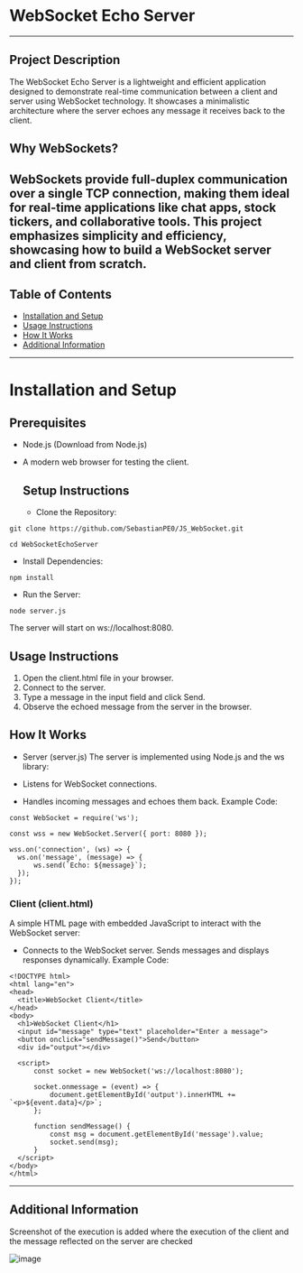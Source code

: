 # WebSocket Echo Server
---
## Project Description
The WebSocket Echo Server is a lightweight and efficient application designed to demonstrate real-time communication between a client and server using WebSocket technology. It showcases a minimalistic architecture where the server echoes any message it receives back to the client.

## Why WebSockets?
WebSockets provide full-duplex communication over a single TCP connection, making them ideal for real-time applications like chat apps, stock tickers, and collaborative tools.
This project emphasizes simplicity and efficiency, showcasing how to build a WebSocket server and client from scratch.
---
## Table of Contents
  - [Installation and Setup](#installation-and-setup)
  - [Usage Instructions](#usage-instructions)
  - [How It Works](#how-it-works)
  - [Additional Information](#additional-information)


---

# Installation and Setup
  ## Prerequisites
- Node.js (Download from Node.js)
- A modern web browser for testing the client.

  ## Setup Instructions
  - Clone the Repository:
    
 ```   
git clone https://github.com/SebastianPE0/JS_WebSocket.git
   ```

  ```
cd WebSocketEchoServer
  ```

  - Install Dependencies:
    
  ```
npm install
  ```

  - Run the Server:

  ```
node server.js
  ```
The server will start on ws://localhost:8080.

## Usage Instructions
  1. Open the client.html file in your browser.
  2. Connect to the server.
  3. Type a message in the input field and click Send.
  4. Observe the echoed message from the server in the browser.

## How It Works
  - Server (server.js)
The server is implemented using Node.js and the ws library:

  - Listens for WebSocket connections.
  - Handles incoming messages and echoes them back.
Example Code:

  ```
const WebSocket = require('ws');

const wss = new WebSocket.Server({ port: 8080 });

wss.on('connection', (ws) => {
    ws.on('message', (message) => {
        ws.send(`Echo: ${message}`);
    });
});
  ```
  ### Client (client.html)

A simple HTML page with embedded JavaScript to interact with the WebSocket server:

  - Connects to the WebSocket server.
Sends messages and displays responses dynamically.
Example Code:

  ```
<!DOCTYPE html>
<html lang="en">
<head>
    <title>WebSocket Client</title>
</head>
<body>
    <h1>WebSocket Client</h1>
    <input id="message" type="text" placeholder="Enter a message">
    <button onclick="sendMessage()">Send</button>
    <div id="output"></div>

    <script>
        const socket = new WebSocket('ws://localhost:8080');

        socket.onmessage = (event) => {
            document.getElementById('output').innerHTML += `<p>${event.data}</p>`;
        };

        function sendMessage() {
            const msg = document.getElementById('message').value;
            socket.send(msg);
        }
    </script>
</body>
</html>
  ```
--- 
## Additional Information
Screenshot of the execution is added where the execution of the client and the message reflected on the server are checked

![image](https://github.com/user-attachments/assets/da78f697-e147-4bf8-b635-c2e3bb2d7756)

